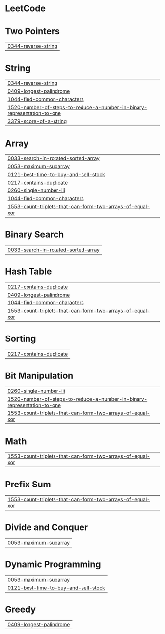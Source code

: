 # LeetCode


# Two Pointers
|  |
| ------- |
| [0344-reverse-string](https://github.com/Tejas-Mehetre/LeetCode/tree/master/0344-reverse-string) |
# String
|  |
| ------- |
| [0344-reverse-string](https://github.com/Tejas-Mehetre/LeetCode/tree/master/0344-reverse-string) |
| [0409-longest-palindrome](https://github.com/Tejas-Mehetre/LeetCode/tree/master/0409-longest-palindrome) |
| [1044-find-common-characters](https://github.com/Tejas-Mehetre/LeetCode/tree/master/1044-find-common-characters) |
| [1520-number-of-steps-to-reduce-a-number-in-binary-representation-to-one](https://github.com/Tejas-Mehetre/LeetCode/tree/master/1520-number-of-steps-to-reduce-a-number-in-binary-representation-to-one) |
| [3379-score-of-a-string](https://github.com/Tejas-Mehetre/LeetCode/tree/master/3379-score-of-a-string) |
# Array
|  |
| ------- |
| [0033-search-in-rotated-sorted-array](https://github.com/Tejas-Mehetre/LeetCode/tree/master/0033-search-in-rotated-sorted-array) |
| [0053-maximum-subarray](https://github.com/Tejas-Mehetre/LeetCode/tree/master/0053-maximum-subarray) |
| [0121-best-time-to-buy-and-sell-stock](https://github.com/Tejas-Mehetre/LeetCode/tree/master/0121-best-time-to-buy-and-sell-stock) |
| [0217-contains-duplicate](https://github.com/Tejas-Mehetre/LeetCode/tree/master/0217-contains-duplicate) |
| [0260-single-number-iii](https://github.com/Tejas-Mehetre/LeetCode/tree/master/0260-single-number-iii) |
| [1044-find-common-characters](https://github.com/Tejas-Mehetre/LeetCode/tree/master/1044-find-common-characters) |
| [1553-count-triplets-that-can-form-two-arrays-of-equal-xor](https://github.com/Tejas-Mehetre/LeetCode/tree/master/1553-count-triplets-that-can-form-two-arrays-of-equal-xor) |
# Binary Search
|  |
| ------- |
| [0033-search-in-rotated-sorted-array](https://github.com/Tejas-Mehetre/LeetCode/tree/master/0033-search-in-rotated-sorted-array) |
# Hash Table
|  |
| ------- |
| [0217-contains-duplicate](https://github.com/Tejas-Mehetre/LeetCode/tree/master/0217-contains-duplicate) |
| [0409-longest-palindrome](https://github.com/Tejas-Mehetre/LeetCode/tree/master/0409-longest-palindrome) |
| [1044-find-common-characters](https://github.com/Tejas-Mehetre/LeetCode/tree/master/1044-find-common-characters) |
| [1553-count-triplets-that-can-form-two-arrays-of-equal-xor](https://github.com/Tejas-Mehetre/LeetCode/tree/master/1553-count-triplets-that-can-form-two-arrays-of-equal-xor) |
# Sorting
|  |
| ------- |
| [0217-contains-duplicate](https://github.com/Tejas-Mehetre/LeetCode/tree/master/0217-contains-duplicate) |
# Bit Manipulation
|  |
| ------- |
| [0260-single-number-iii](https://github.com/Tejas-Mehetre/LeetCode/tree/master/0260-single-number-iii) |
| [1520-number-of-steps-to-reduce-a-number-in-binary-representation-to-one](https://github.com/Tejas-Mehetre/LeetCode/tree/master/1520-number-of-steps-to-reduce-a-number-in-binary-representation-to-one) |
| [1553-count-triplets-that-can-form-two-arrays-of-equal-xor](https://github.com/Tejas-Mehetre/LeetCode/tree/master/1553-count-triplets-that-can-form-two-arrays-of-equal-xor) |
# Math
|  |
| ------- |
| [1553-count-triplets-that-can-form-two-arrays-of-equal-xor](https://github.com/Tejas-Mehetre/LeetCode/tree/master/1553-count-triplets-that-can-form-two-arrays-of-equal-xor) |
# Prefix Sum
|  |
| ------- |
| [1553-count-triplets-that-can-form-two-arrays-of-equal-xor](https://github.com/Tejas-Mehetre/LeetCode/tree/master/1553-count-triplets-that-can-form-two-arrays-of-equal-xor) |
# Divide and Conquer
|  |
| ------- |
| [0053-maximum-subarray](https://github.com/Tejas-Mehetre/LeetCode/tree/master/0053-maximum-subarray) |
# Dynamic Programming
|  |
| ------- |
| [0053-maximum-subarray](https://github.com/Tejas-Mehetre/LeetCode/tree/master/0053-maximum-subarray) |
| [0121-best-time-to-buy-and-sell-stock](https://github.com/Tejas-Mehetre/LeetCode/tree/master/0121-best-time-to-buy-and-sell-stock) |
# Greedy
|  |
| ------- |
| [0409-longest-palindrome](https://github.com/Tejas-Mehetre/LeetCode/tree/master/0409-longest-palindrome) |